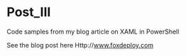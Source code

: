 # Post_III
Code samples from my blog article on XAML in PowerShell

See the blog post here Http://www.foxdeploy.com
